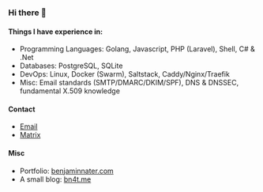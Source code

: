 ### Hi there 👋


#### Things I have experience in:
- Programming Languages: Golang, Javascript, PHP (Laravel), Shell, C# & .Net
- Databases: PostgreSQL, SQLite
- DevOps: Linux, Docker (Swarm), Saltstack, Caddy/Nginx/Traefik
- Misc: Email standards (SMTP/DMARC/DKIM/SPF), DNS & DNSSEC, fundamental X.509 knowledge

#### Contact

- [Email](mailto:me@bn4t.me)
- [Matrix](https://matrix.to/#/@bn4t:matrix.bn4t.me)

#### Misc
- Portfolio: [benjaminnater.com](https://benjaminnater.com)
- A small blog: [bn4t.me](https://bn4t.me)
